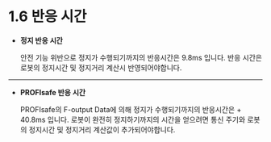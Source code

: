 # 1.6 반응 시간


*   **정지 반응 시간**

    안전 기능 위반으로 정지가 수행되기까지의 반응시간은 9.8ms 입니다. 반응 시간은 로봇의 정지시간 및 정지거리 계산시 반영되어야합니다.  

****
*   **PROFIsafe 반응 시간**

	PROFIsafe의 F-output Data에 의해 정지가 수행되기까지의 반응시간은 + 40.8ms 입니다. 로봇이 완전히 정지하기까지의 시간을 얻으려면 통신 주기와 로봇의 정지시간 및 정지거리 계산값이 추가되어야합니다.  

